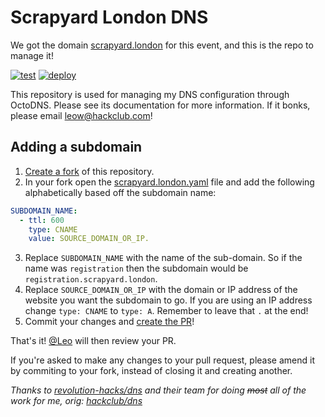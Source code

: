 # Scrapyard London DNS
We got the domain [scrapyard.london](https://scrapyard.london) for this event, and this is the repo to manage it!

[![test](https://github.com/scrapyard-london/dns/workflows/test/badge.svg)](https://github.com/scrapyard-london/dns/actions?query=workflow%3Atest)
[![deploy](https://github.com/scrapyard-london/dns/workflows/deploy/badge.svg)](https://github.com/scrapyard-london/dns/actions?query=workflow%3Adeploy)

This repository is used for managing my DNS configuration through OctoDNS. Please see its documentation for more information. If it bonks, please email leow@hackclub.com!

## Adding a subdomain

1. [Create a fork](https://docs.github.com/en/free-pro-team@latest/github/getting-started-with-github/fork-a-repo) of this repository.
2. In your fork open the [scrapyard.london.yaml](./scrapyard.london.yaml) file and add the following alphabetically based off the subdomain name:

```yaml
SUBDOMAIN_NAME:
  - ttl: 600
    type: CNAME
    value: SOURCE_DOMAIN_OR_IP.
```

3. Replace `SUBDOMAIN_NAME` with the name of the sub-domain. So if the name was `registration` then the subdomain would be `registration.scrapyard.london`.
4. Replace `SOURCE_DOMAIN_OR_IP` with the domain or IP address of the website you want the subdomain to go. If you are using an IP address change `type: CNAME` to `type: A`. Remember to leave that `.` at the end!
5. Commit your changes and [create the PR](https://docs.github.com/en/free-pro-team@latest/github/collaborating-with-issues-and-pull-requests/creating-a-pull-request-from-a-fork)!

That's it! [@Leo](https://github.com/leowilkin) will then review your PR.

If you're asked to make any changes to your pull request, please amend it by commiting to your fork, instead of closing it and creating another.

_Thanks to [revolution-hacks/dns](https://github.com/Revolution-Hacks/dns) and their team for doing ~~most~~ all of the work for me, orig: [hackclub/dns](https://github.com/hackclub/dns)_
